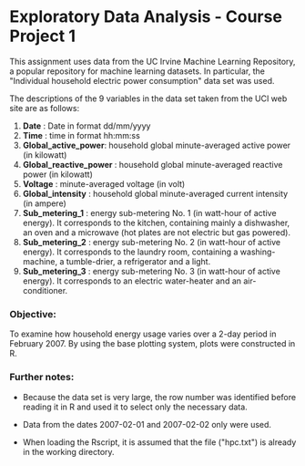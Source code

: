 # Exploratory Data Analysis - Course Project 1

This assignment uses data from the UC Irvine Machine Learning Repository, a popular repository for machine learning datasets. In particular, the "Individual household electric power consumption" data set was used.

The descriptions of the 9 variables in the data set taken from the UCI web site are as follows:

1. **Date** : Date in format dd/mm/yyyy
2. **Time** : time in format hh:mm:ss
3. **Global_active_power**: household global minute-averaged active power (in kilowatt)
4. **Global_reactive_power** : household global minute-averaged reactive power (in kilowatt)
5. **Voltage** : minute-averaged voltage (in volt)
6. **Global_intensity** : household global minute-averaged current intensity (in ampere)
7. **Sub_metering_1** : energy sub-metering No. 1 (in watt-hour of active energy). It corresponds to the kitchen, containing mainly a dishwasher, an oven and a microwave (hot plates are not electric but gas powered).
8. **Sub_metering_2** : energy sub-metering No. 2 (in watt-hour of active energy). It corresponds to the laundry room, containing a washing-machine, a tumble-drier, a refrigerator and a light.
9. **Sub_metering_3** : energy sub-metering No. 3 (in watt-hour of active energy). It corresponds to an electric water-heater and an air-conditioner.

### Objective:
To examine how household energy usage varies over a 2-day period in February 2007. By using the base plotting system, plots were constructed in R.

### Further notes:
* Because the data set is very large, the row number was identified before reading it in R and used it to select only the necessary data.

* Data from the dates 2007-02-01 and 2007-02-02 only were used. 

* When loading the Rscript, it is assumed that the file ("hpc.txt") is already in the working directory.
